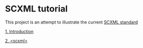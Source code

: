 # SCXML tutorial

This project is an attempt to illustrate the current [SCXML standard](https://www.w3.org/TR/scxml)

[1. Introduction](https://github.com/alexzhornyak/SCXML-tutorial/blob/master/Introduction.md)

[2. \<scxml\>](https://github.com/alexzhornyak/SCXML-tutorial/blob/master/scxml.md)
